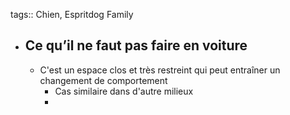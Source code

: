 tags:: Chien, Espritdog Family

- ## Ce qu’il ne faut pas faire en voiture
	- C'est un espace clos et très restreint qui peut entraîner un changement de comportement
		- Cas similaire dans d'autre milieux
		-
